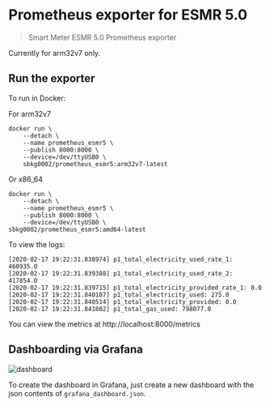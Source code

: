 # Prometheus exporter for ESMR 5.0
> Smart Meter ESMR 5.0 Prometheus exporter

Currently for arm32v7 only.

## Run the exporter
To run in Docker:

For arm32v7
```
docker run \
    --detach \
    --name prometheus_esmr5 \
    --publish 8000:8000 \
    --device=/dev/ttyUSB0 \
    sbkg0002/prometheus_esmr5:arm32v7-latest
```
Or x86_64
```
docker run \
    --detach \
    --name prometheus_esmr5 \
    --publish 8000:8000 \
    --device=/dev/ttyUSB0 \
sbkg0002/prometheus_esmr5:amd64-latest
```
To view the logs:

```
[2020-02-17 19:22:31.838974] p1_total_electricity_used_rate_1: 460935.0
[2020-02-17 19:22:31.839388] p1_total_electricity_used_rate_2: 417854.0
[2020-02-17 19:22:31.839715] p1_total_electricity_provided_rate_1: 0.0
[2020-02-17 19:22:31.840107] p1_total_electricity_used: 275.0
[2020-02-17 19:22:31.840514] p1_total_electricity_provided: 0.0
[2020-02-17 19:22:31.841802] p1_total_gas_used: 798077.0
````

You can view the metrics at http://localhost:8000/metrics

## Dashboarding via Grafana

![dashboard](./grafana_dashboard_example.png)


To create the dashboard in Grafana, just create a new dashboard with the json contents of `grafana_dashboard.json`.
